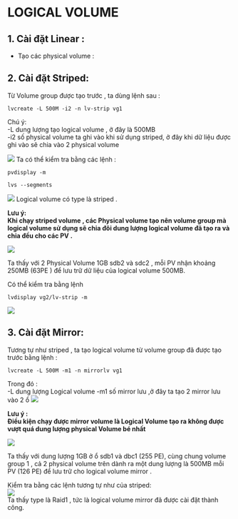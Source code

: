 # LOGICAL VOLUME  

## 1. Cài đặt Linear :  
  
  - Tạo các physical volume :  
  

## 2. Cài đặt Striped:  
Từ Volume group được tạo trước , ta dùng lệnh sau :  
```
lvcreate -L 500M -i2 -n lv-strip vg1
```  
Chú ý:  
 -L dung lượng tạo logical volume , ở đây là 500MB  
 -i2 số physical volume ta ghi vào khi sử dụng striped,  ở đây khi dữ liệu được ghi vào sẽ chia vào 2 physical volume  

<img src="https://i.imgur.com/2azZccY.png">
Ta có thể kiểm tra bằng các lệnh :  

```
pvdisplay -m

lvs --segments

```
<img src="https://i.imgur.com/TQNWvWK.png">   
Logical volume có type là striped .  


**Lưu ý:  
Khi chạy striped volume , các Physical volume tạo nên volume group mà logical volume sử dụng sẽ chia đôi dung lượng logical volume đã tạo ra và chia đều cho các PV .**  


<img src="https://i.imgur.com/RaI3ez0.png"> 

Ta thấy với 2 Physical Volume 1GB sdb2 và sdc2 , mỗi PV nhận khoảng 250MB (63PE ) để lưu trữ dữ liệu của logical volume 500MB.

 Có thể kiểm tra bằng lệnh 
 ```
 lvdisplay vg2/lv-strip -m
 ```  
 <img src="https://i.imgur.com/SNF0GOx.png">

## 3. Cài đặt Mirror:  
 Tương tự như striped , ta tạo logical volume từ volume group đã được tạo trước bằng lệnh :  
 ```
 lvcreate -L 500M -m1 -n mirrorlv vg1
 ```  
 Trong đó :  
 -L dung lượng Logical volume
 -m1 số mirror lưu ,ở đây ta tạo 2 mirror lưu vào 2 ổ 
 <img src="https://i.imgur.com/pibr7WC.png">  

 **Lưu ý :   
  Điều kiện chạy được mirror volume là Logical Volume tạo ra không được vượt quá dung lượng physical Volume bé nhất**  

 <img src="https://i.imgur.com/YTCgYTP.png">  

 Ta thấy với dung lượng 1GB ở ổ sdb1 và dbc1 (255 PE), cùng chung volume group 1 , cả 2 physical volume trên dành ra một dung lượng là 500MB mỗi PV (126 PE) để lưu trữ cho logical volume mirror .  


 Kiểm tra bằng các lệnh tương tự như của striped:  
   <img src="https://i.imgur.com/anh1PEp.png">  
   Ta thấy type là Raid1 , tức là logical volume mirror đã được cài đặt thành công.

